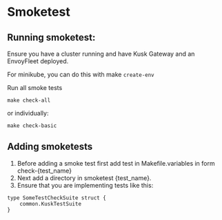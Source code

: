 # Smoketest

## Running smoketest:

Ensure you have a cluster running and have Kusk Gateway and an EnvoyFleet deployed.

For minikube, you can do this with make `create-env`

Run all smoke tests
```
make check-all
```

or individually:

```
make check-basic 
```

## Adding smoketests

1. Before adding a smoke test first add test in Makefile.variables in form check-{test_name}
2. Next add a directory in smoketest {test_name}. 
3. Ensure that you are implementing tests like this:

```
type SomeTestCheckSuite struct {
	common.KuskTestSuite
}
```
